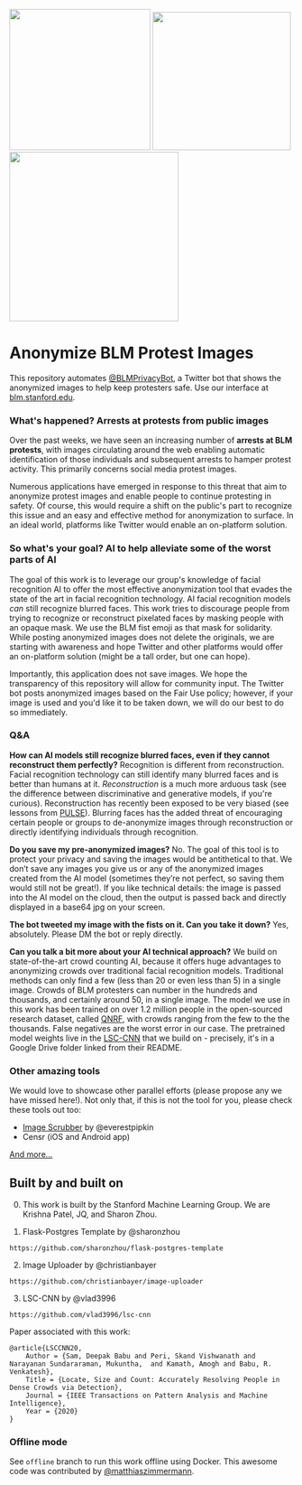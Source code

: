 <p float="left">
    <img src="anon_sample1.png" width="250">
    <img src="anon_sample2.png" width="245">
    <img src="anon_sample3.png" width="300">
</p>

# Anonymize BLM Protest Images

This repository automates [@BLMPrivacyBot](https://twitter.com/blmprivacybot), a Twitter bot that shows the anonymized images to help keep protesters safe. Use our interface at [blm.stanford.edu](http://blm.stanford.edu).


### What's happened? Arrests at protests from public images
Over the past weeks, we have seen an increasing number of **arrests at BLM protests**, with images circulating around the web enabling automatic identification of those individuals and subsequent arrests to hamper protest activity. This primarily concerns social media protest images.

Numerous applications have emerged in response to this threat that aim to anonymize protest images and enable people to continue protesting in safety. Of course, this would require a shift on the public's part to recognize this issue and an easy and effective method for anonymization to surface. In an ideal world, platforms like Twitter would enable an on-platform solution.


### So what's your goal? AI to help alleviate some of the worst parts of AI
The goal of this work is to leverage our group's knowledge of facial recognition AI to offer the most effective anonymization tool that evades the state of the art in facial recognition technology. AI facial recognition models _can_ still recognize blurred faces. This work tries to discourage people from trying to recognize or reconstruct pixelated faces by masking people with an opaque mask. We use the BLM fist emoji as that mask for solidarity. While posting anonymized images does not delete the originals, we are starting with awareness and hope Twitter and other platforms would offer an on-platform solution (might be a tall order, but one can hope).

Importantly, this application does not save images. We hope the transparency of this repository will allow for community input. The Twitter bot posts anonymized images based on the Fair Use policy; however, if your image is used and you'd like it to be taken down, we will do our best to do so immediately.


### Q&A

**How can AI models still recognize blurred faces, even if they cannot reconstruct them perfectly?** Recognition is different from reconstruction. Facial recognition technology can still identify many blurred faces and is better than humans at it. _Reconstruction_ is a much more arduous task (see the difference between discriminative and generative models, if you're curious). Reconstruction has recently been exposed to be very biased (see lessons from [PULSE](https://thegradient.pub/pulse-lessons/)). Blurring faces has the added threat of encouraging certain people or groups to de-anonymize images through reconstruction or directly identifying individuals through recognition.

**Do you save my pre-anonymized images?** No. The goal of this tool is to protect your privacy and saving the images would be antithetical to that. We don’t save any images you give us or any of the anonymized images created from the AI model (sometimes they’re not perfect, so saving them would still not be great!). If you like technical details: the image is passed into the AI model on the cloud, then the output is passed back and directly displayed in a base64 jpg on your screen.

**The bot tweeted my image with the fists on it. Can you take it down?** Yes, absolutely. Please DM the bot or reply directly.

**Can you talk a bit more about your AI technical approach?** We build on state-of-the-art crowd counting AI, because it offers huge advantages to anonymizing crowds over traditional facial recognition models. Traditional methods can only find a few (less than 20 or even less than 5) in a single image. Crowds of BLM protesters can number in the hundreds and thousands, and certainly around 50, in a single image. The model we use in this work has been trained on over 1.2 million people in the open-sourced research dataset, called [QNRF](https://www.crcv.ucf.edu/research/data-sets/ucf-qnrf/), with crowds ranging from the few to the the thousands. False negatives are the worst error in our case. The pretrained model weights live in the [LSC-CNN](https://github.com/val-iisc/lsc-cnn) that we build on - precisely, it's in a Google Drive folder linked from their README.



### Other amazing tools
We would love to showcase other parallel efforts (please propose any we have missed here!). Not only that, if this is not the tool for you, please check these tools out too:
* [Image Scrubber](https://everestpipkin.github.io/image-scrubber/) by @everestpipkin
* Censr (iOS and Android app)

[And more...](https://www.theverge.com/21281897/how-to-hide-faces-scrub-metadata-photograph-video-protest)


## Built by and built on

0. This work is built by the Stanford Machine Learning Group. 
We are Krishna Patel, JQ, and Sharon Zhou.

1. Flask-Postgres Template by @sharonzhou

```
https://github.com/sharonzhou/flask-postgres-template
```

2. Image Uploader by @christianbayer

```
https://github.com/christianbayer/image-uploader
```

3. LSC-CNN by @vlad3996
```
https://github.com/vlad3996/lsc-cnn
```

Paper associated with this work:
```
@article{LSCCNN20,
    Author = {Sam, Deepak Babu and Peri, Skand Vishwanath and Narayanan Sundararaman, Mukuntha,  and Kamath, Amogh and Babu, R. Venkatesh},
    Title = {Locate, Size and Count: Accurately Resolving People in Dense Crowds via Detection},
    Journal = {IEEE Transactions on Pattern Analysis and Machine Intelligence},
    Year = {2020}
}
```

### Offline mode
See `offline` branch to run this work offline using Docker. This awesome code was contributed by [@matthiaszimmermann](https://github.com/matthiaszimmermann).




